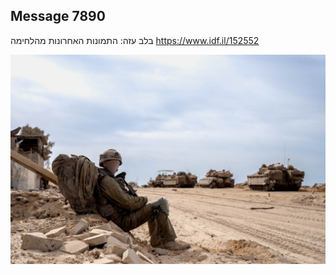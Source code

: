 ## Message 7890

בלב עזה:
התמונות האחרונות מהלחימה
https://www.idf.il/152552

![Photo](7890/7890_photo.jpg)
